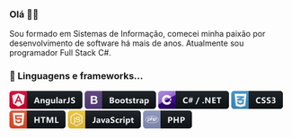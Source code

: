 ### Olá 🎉🎈

Sou formado em Sistemas de Informação, comecei minha paixão por desenvolvimento de software há mais de anos. Atualmente sou programador Full Stack C#.


### 🚧 Linguagens e frameworks...

<p>
 
  <img src="https://github.com/walissonde/walissonde/blob/main/angular.png"/>
  <img src="https://github.com/walissonde/walissonde/blob/main/bootstrap.png"/>
  <img src="https://github.com/walissonde/walissonde/blob/main/csharp_dotnet.png"/>
  <img src="https://github.com/walissonde/walissonde/blob/main/css3.png"/>
  <img src="https://github.com/walissonde/walissonde/blob/main/html.png"/>
  <img src="https://github.com/walissonde/walissonde/blob/main/js.png"/>
  <img src="https://github.com/walissonde/walissonde/blob/main/php.png"/>


</p>

